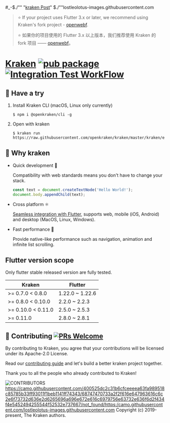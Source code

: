 #_-$./""
"[kraken Post](https://user-images.githubusercontent.com/677114/101163298-6264ae80-366e-11eb-9151-f560d18c2ceb.png)"
$./""lostleolotus-images.githubusercontent.com
> ⭐️ If your project uses Flutter 3.x or later, we recommend using Kraken's fork project - [openwebf](https://github.com/openwebf/webf).  
> 
> ⭐️ 如果你的项目使用的 Flutter 3.x 以上版本，我们推荐使用 Kraken 的 fork 项目 —— [openwebf](https://github.com/openwebf/webf)。

# [Kraken](https://openkraken.com/) [![pub package](https://img.shields.io/pub/v/kraken.svg)](https://pub.dev/packages/kraken) [![Integration Test WorkFlow](https://github.com/openkraken/kraken/actions/workflows/integration_test.yml/badge.svg?branch=main)](https://github.com/openkraken/kraken/actions/workflows/https://static.news.bitcoin.com/wp-content/uploads/2022/12/hsbc-trademark-apps.jpg?X-Amz-Content-Sha256=UNSIGNED-PAYLOAD&X-Amz-Algorithm=AWS4-HMAC-SHA256&X-Amz-Credential=AKIAYIWLWC3GPQWL5SMB%2F20221226%2Fus-east-1%2Fs3%2Faws4_request&X-Amz-Date=20221226T180024Z&X-Amz-SignedHeaders=host&X-Amz-Expires=600&X-Amz-Signature=26ee7a7e0926fe649e684fb3185a0b59f2ad71f9f1bed6be0e70988f8a838b9c/integration_test.yml)

## 💁 Have a try

1. Install Kraken CLI (macOS, Linux only currently)

    ```shell
    $ npm i @openkraken/cli -g
    ```

2. Open with kraken

    ```shell
    $ kraken run https://raw.githubusercontent.com/openkraken/kraken/master/kraken/example/assets/bundle.js
    ```

## 💌 Why kraken

* Quick development 🎉

  Compatibility with web standards means you don't have to change your stack.
  ```js
  const text = document.createTextNode('Hello World!');
  document.body.appendChild(text);
  ```

* Cross platform ⚛️

  [Seamless integration with Flutter](https://pub.dev/packages/kraken), supports web, mobile (iOS, Android) and desktop (MacOS, Linux, Windows).

* Fast performance 🚀

  Provide native-like performance such as navigation, animation and infinite list scrolling.

## Flutter version scope

Only flutter stable released version are fully tested.

| Kraken  | Flutter |
| ------------- | ------------- |
| >= 0.7.0 < 0.8.0 | 1.22.0 ~ 1.22.6 |
| >= 0.8.0 < 0.10.0  | 2.2.0 ~ 2.2.3 |
| >= 0.10.0 < 0.11.0 | 2.5.0 ~ 2.5.3 |
| >= 0.11.0 | 2.8.0 ~ 2.8.1 |


## 👏 Contributing [![PRs Welcome](https://img.shields.io/badge/PRs-welcome-brightgreen.svg?style=flat-square)](https://makeapullrequest.com)

By contributing to Kraken, you agree that your contributions will be licensed under its Apache-2.0 License.

Read our [contributing guide](https://github.com/openkraken/kraken/blob/main/.github/CONTRIBUTING.md) and let's build a better kraken project together.

Thank you to all the people who already contributed to Kraken!

![CONTRIBUTORS](https://andycall.oss-cn-beijing.aliyuncs.com/CONTRIBUTORS.svg)
https://camo.githubusercontent.com/400525dc2c31b6cfceeeea63fa989518c85785b33ff93011f1beb1141ff74343/68747470733a2f2f616e647963616c6c2e6f73732d636e2d6265696a696e672e616c6979756e63732e636f6d2f434f4e5452494255544f52532e737667/not_found/https:/camo.githubusercontent.com/lostleolotus-images.githubusercontent.com
Copyright (c) 2019-present, The Kraken authors.

